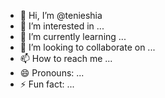 - 👋 Hi, I’m @tenieshia
- 👀 I’m interested in ...
- 🌱 I’m currently learning ...
- 💞️ I’m looking to collaborate on ...
- 📫 How to reach me ...
- 😄 Pronouns: ...
- ⚡ Fun fact: ...

<!---
tenieshia/tenieshia is a ✨ special ✨ repository because its `README.md` (this file) appears on your GitHub profile.
You can click the Preview link to take a look at your changes.
--->

